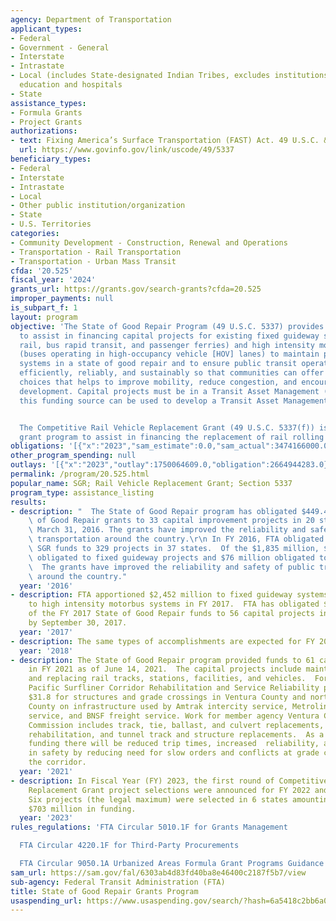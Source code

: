 ```yaml
---
agency: Department of Transportation
applicant_types:
- Federal
- Government - General
- Interstate
- Intrastate
- Local (includes State-designated Indian Tribes, excludes institutions of higher
  education and hospitals
- State
assistance_types:
- Formula Grants
- Project Grants
authorizations:
- text: Fixing America’s Surface Transportation (FAST) Act. 49 U.S.C. &sect; 5337.
  url: https://www.govinfo.gov/link/uscode/49/5337
beneficiary_types:
- Federal
- Interstate
- Intrastate
- Local
- Other public institution/organization
- State
- U.S. Territories
categories:
- Community Development - Construction, Renewal and Operations
- Transportation - Rail Transportation
- Transportation - Urban Mass Transit
cfda: '20.525'
fiscal_year: '2024'
grants_url: https://grants.gov/search-grants?cfda=20.525
improper_payments: null
is_subpart_f: 1
layout: program
objective: 'The State of Good Repair Program (49 U.S.C. 5337) provides formula funding
  to assist in financing capital projects for existing fixed guideway systems (including
  rail, bus rapid transit, and passenger ferries) and high intensity motorbus systems
  (buses operating in high-occupancy vehicle [HOV] lanes) to maintain public transportation
  systems in a state of good repair and to ensure public transit operates safely,
  efficiently, reliably, and sustainably so that communities can offer balanced transportation
  choices that helps to improve mobility, reduce congestion, and encourage economic
  development. Capital projects must be in a Transit Asset Management (TAM) plan and
  this funding source can be used to develop a Transit Asset Management (TAM) plan.


  The Competitive Rail Vehicle Replacement Grant (49 U.S.C. 5337(f)) is a discretionary
  grant program to assist in financing the replacement of rail rolling stock.'
obligations: '[{"x":"2023","sam_estimate":0.0,"sam_actual":3474166000.0,"usa_spending_actual":3165545494.64},{"x":"2024","sam_estimate":0.0,"sam_actual":4629156000.0,"usa_spending_actual":4578669541.0},{"x":"2025","sam_estimate":0.0,"sam_actual":4649119000.0,"usa_spending_actual":839864180.0}]'
other_program_spending: null
outlays: '[{"x":"2023","outlay":1750064609.0,"obligation":2664944283.0},{"x":"2024","outlay":2924787893.0,"obligation":4216366090.0},{"x":"2025","outlay":312757396.21,"obligation":878605816.0}]'
permalink: /program/20.525.html
popular_name: SGR; Rail Vehicle Replacement Grant; Section 5337
program_type: assistance_listing
results:
- description: "  The State of Good Repair program has obligated $449.45 million State\
    \ of Good Repair grants to 33 capital improvement projects in 20 states as of\
    \ March 31, 2016. The grants have improved the reliability and safety of public\
    \ transportation around the country.\r\n In FY 2016, FTA obligated $1,835 million\
    \ SGR funds to 329 projects in 37 states.  Of the $1,835 million, $1,759 million\
    \ obligated to fixed guideway projects and $76 million obligated to motorbus projects.\
    \  The grants have improved the reliability and safety of public transportation\
    \ around the country."
  year: '2016'
- description: FTA apportioned $2,452 million to fixed guideway systems and $72 million
    to high intensity motorbus systems in FY 2017.  FTA has obligated $978 million
    of the FY 2017 State of Good Repair funds to 56 capital projects in 24 states
    by September 30, 2017.
  year: '2017'
- description: The same types of accomplishments are expected for FY 2018.
  year: '2018'
- description: The State of Good Repair program provided funds to 61 capital projects
    in FY 2021 as of June 14, 2021.  The capital projects include maintaining, rehabilitating
    and replacing rail tracks, stations, facilities, and vehicles.  For example, the
    Pacific Surfliner Corridor Rehabilitation and Service Reliability project provided
    $31.8 for structures and grade crossings in Ventura County and northern Los Angeles
    County on infrastructure used by Amtrak intercity service, Metrolink commuter
    service, and BNSF freight service. Work for member agency Ventura County Transportation
    Commission includes track, tie, ballast, and culvert replacements, grade crossing
    rehabilitation, and tunnel track and structure replacements.  As a result of this
    funding there will be reduced trip times, increased  reliability, and improvements
    in safety by reducing need for slow orders and conflicts at grade crossings in
    the corridor.
  year: '2021'
- description: In Fiscal Year (FY) 2023, the first round of Competitive Rail Vehicle
    Replacement Grant project selections were announced for FY 2022 and FY 2023 funding.
    Six projects (the legal maximum) were selected in 6 states amounting to approximately
    $703 million in funding.
  year: '2023'
rules_regulations: 'FTA Circular 5010.1F for Grants Management

  FTA Circular 4220.1F for Third-Party Procurements

  FTA Circular 9050.1A Urbanized Areas Formula Grant Programs Guidance'
sam_url: https://sam.gov/fal/6303ab4d83fd40ba8e46400c2187f5b7/view
sub-agency: Federal Transit Administration (FTA)
title: State of Good Repair Grants Program
usaspending_url: https://www.usaspending.gov/search/?hash=6a5418c2bb6a00a7dde3e2aed32611a2
---
```

